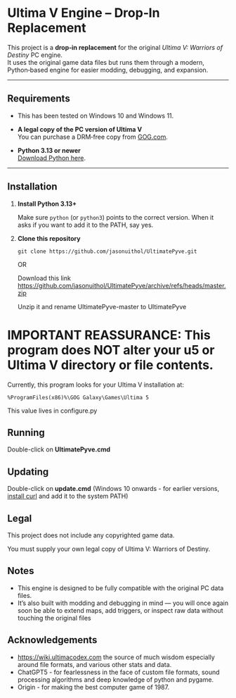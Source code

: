 # Ultima V Engine – Drop‑In Replacement

This project is a **drop‑in replacement** for the original *Ultima V: Warriors of Destiny* PC engine.  
It uses the original game data files but runs them through a modern, Python‑based engine for easier modding, debugging, and expansion.

---

## Requirements

- This has been tested on Windows 10 and Windows 11.  

- **A legal copy of the PC version of Ultima V**  
  You can purchase a DRM‑free copy from [GOG.com](https://www.gog.com/en/game/ultima_4_5_6).
- **Python 3.13 or newer**  
  [Download Python here](https://www.python.org/downloads/).

---

## Installation

1. **Install Python 3.13+**  

    Make sure `python` (or `python3`) points to the correct version.  When it asks if you want to add it to the PATH, say yes.


2. **Clone this repository**  

    ```
    git clone https://github.com/jasonuithol/UltimatePyve.git
    ```

    OR

    Download this link https://github.com/jasonuithol/UltimatePyve/archive/refs/heads/master.zip
    
    Unzip it and rename UltimatePyve-master to UltimatePyve


# IMPORTANT REASSURANCE: This program does NOT alter your u5 or Ultima V directory or file contents.

Currently, this program looks for your Ultima V installation at:

```
%ProgramFiles(x86)%\GOG Galaxy\Games\Ultima 5
```

This value lives in configure.py

## Running

Double-click on **UltimatePyve.cmd**

## Updating

Double-click on **update.cmd** (Windows 10 onwards - for earlier versions, [install curl](https://curl.se/download.html) and add it to the system PATH)

## Legal
    
This project does not include any copyrighted game data.

You must supply your own legal copy of Ultima V: Warriors of Destiny.
    
## Notes

- This engine is designed to be fully compatible with the original PC data files.
- It’s also built with modding and debugging in mind — you will once again soon be able to extend maps, add triggers, or inspect raw data without touching the original files

## Acknowledgements

- https://wiki.ultimacodex.com the source of much wisdom especially around file formats, 
  and various other stats and data.
- ChatGPT5 - for fearlessness in the face of custom file formats, sound processing algorithms 
  and deep knowledge of python and pygame.
- Origin - for making the best computer game of 1987.
